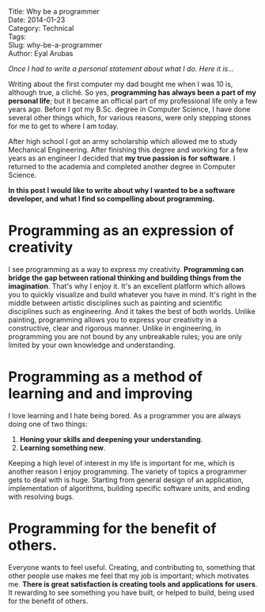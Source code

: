 Title: Why be a programmer  
Date: 2014-01-23  
Category: Technical  
Tags:   
Slug: why-be-a-programmer  
Author: Eyal Arubas  

*Once I had to write a personal statement about what I do. Here it is...*

Writing about the first computer my dad bought me when I was 10 is, although
true, a cliché. So yes, **programming has always been a part of my personal
life**; but it became an official part of my professional life only a few years
ago. Before I got my B.Sc. degree in Computer Science, I have done several other
things which, for various reasons, were only stepping stones for me to get to
where I am today.

After high school I got an army scholarship which allowed me to study Mechanical
Engineering. After finishing this degree and working for a few years as an
engineer I decided that **my true passion is for software**. I returned to the
academia and completed another degree in Computer Science.

**In this post I would like to write about why I wanted to be a software
developer, and what I find so compelling about programming.**

# Programming as an expression of creativity

I see programming as a way to express my creativity. **Programming can bridge
the gap between rational thinking and building things from the imagination**.
That's why I enjoy it. It's an excellent platform which allows you to quickly
visualize and build whatever you have in mind. It's right in the middle between
artistic disciplines such as painting and scientific disciplines such as
engineering. And it takes the best of both worlds. Unlike painting, programming
allows you to express your creativity in a constructive, clear and rigorous
manner. Unlike in engineering, in programming you are not bound by any
unbreakable rules; you are only limited by your own knowledge and understanding.

# Programming as a method of learning and and improving

I love learning and I hate being bored. As a programmer you are always doing one
of two things:

1. **Honing your skills and deepening your understanding**.
2. **Learning something new**.

Keeping a high level of interest in my life is important for me, which is
another reason I enjoy programming. The variety of topics a programmer gets to
deal with is huge. Starting from general design of an application,
implementation of algorithms, building specific software units, and ending with
resolving bugs.

# Programming for the benefit of others.

Everyone wants to feel useful. Creating, and contributing to, something that
other people use makes me feel that my job is important; which motivates me.
**There is great satisfaction is creating tools and applications for users**. It
rewarding to see something you have built, or helped to build, being used for
the benefit of others.

